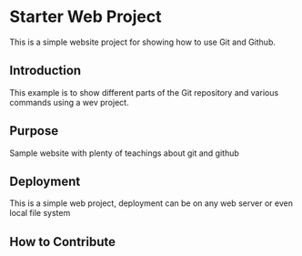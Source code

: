 # Starter Web Project
This is a simple website project for showing how to use Git and Github.

## Introduction
This example is to show different parts
of the Git repository and various commands
using a wev project.

## Purpose
Sample website with plenty of teachings about git and github

## Deployment
This is a simple web project, deployment
can be on any web server or even local file system

## How to Contribute